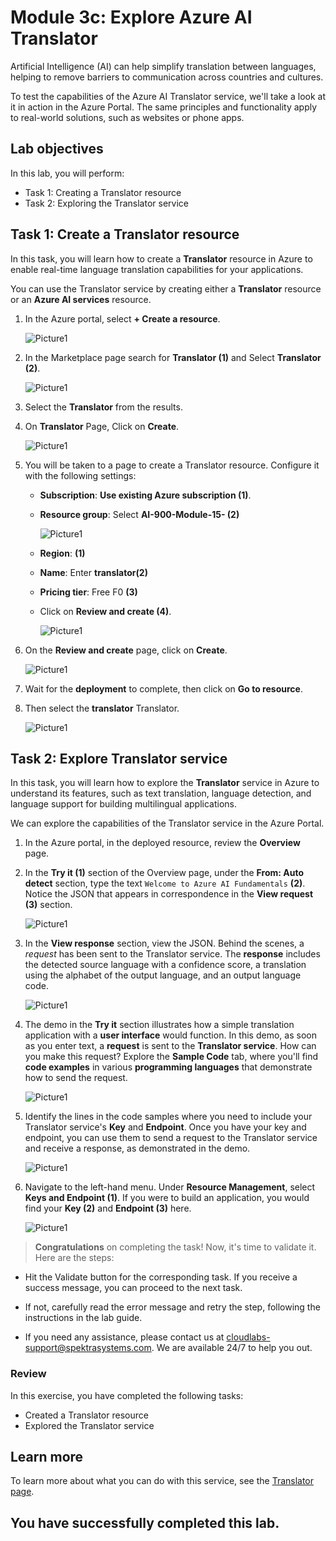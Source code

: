# Module 3c: Explore Azure AI Translator

Artificial Intelligence (AI) can help simplify translation between languages, helping to remove barriers to communication across countries and cultures.

To test the capabilities of the Azure AI Translator service, we'll take a look at it in action in the Azure Portal. The same principles and functionality apply to real-world solutions, such as websites or phone apps.

## Lab objectives

In this lab, you will perform:
- Task 1: Creating a Translator resource
- Task 2: Exploring the Translator service 

## Task 1: Create a Translator resource

In this task, you will learn how to create a **Translator** resource in Azure to enable real-time language translation capabilities for your applications.

You can use the Translator service by creating either a **Translator** resource or an **Azure AI services** resource.

1. In the Azure portal, select **+ Create a resource**.

    ![Picture1](media/ai900mod1img1.png)

1. In the Marketplace page search for **Translator (1)** and Select **Translator (2)**.
 
   ![Picture1](media/lab15-1.png)

1. Select the **Translator** from the results.   

1. On **Translator** Page, Click on **Create**.

   ![Picture1](media/lab15-2.png)
  
1. You will be taken to a page to create a Translator resource. Configure it with the following settings:

    - **Subscription**: **Use existing Azure subscription (1)**.
    - **Resource group**: Select **AI-900-Module-15-<inject key="DeploymentID" enableCopy="false" /> (2)**

      ![Picture1](media/lab15-3.png)

    - **Region**: **<inject key="location" enableCopy="false"/>(1)**
    - **Name**: Enter **translator<inject key="DeploymentID" enableCopy="false" />(2)**
    - **Pricing tier**: Free F0 **(3)**
    - Click on **Review and create (4)**.

      ![Picture1](media/aii11.png)

1. On the **Review and create** page, click on **Create**.       

   ![Picture1](media/lab15-8.png)

1. Wait for the **deployment** to complete, then click on  **Go to resource**.

1. Then select the **translator<inject key="DeploymentID" enableCopy="false" />** Translator.

   ![Picture1](media/aii5.png)

## Task 2: Explore Translator service 

In this task, you will learn how to explore the **Translator** service in Azure to understand its features, such as text translation, language detection, and language support for building multilingual applications.

We can explore the capabilities of the Translator service in the Azure Portal. 

1. In the Azure portal, in the deployed resource, review the **Overview** page.

1. In the **Try it (1)** section of the Overview page, under the **From: Auto detect** section, type the text `Welcome to Azure AI Fundamentals` **(2)**. Notice the JSON that appears in correspondence in the **View request (3)** section. 

   ![Picture1](media/aii7.png)

1. In the **View response** section, view the JSON. Behind the scenes, a *request* has been sent to the Translator service. The **response** includes the detected source language with a confidence score, a translation using the alphabet of the output language, and an output language code. 

   ![Picture1](media/aii9.png)

1. The demo in the **Try it** section illustrates how a simple translation application with a **user interface** would function. In this demo, as soon as you enter text, a **request** is sent to the **Translator service**. How can you make this request? Explore the **Sample Code** tab, where you'll find **code examples** in various **programming languages** that demonstrate how to send the request.

   ![Picture1](media/lab15-6.png)

1. Identify the lines in the code samples where you need to include your Translator service's **Key** and **Endpoint**. Once you have your key and endpoint, you can use them to send a request to the Translator service and receive a response, as demonstrated in the demo.

   ![Picture1](media/aii10.png)

1. Navigate to the left-hand menu. Under **Resource Management**, select **Keys and Endpoint (1)**. If you were to build an application, you would find your **Key (2)** and **Endpoint (3)** here. 

   ![Picture1](media/aii12.png)

> **Congratulations** on completing the task! Now, it's time to validate it. Here are the steps:
 
- Hit the Validate button for the corresponding task. If you receive a success message, you can proceed to the next task. 
- If not, carefully read the error message and retry the step, following the instructions in the lab guide.
- If you need any assistance, please contact us at cloudlabs-support@spektrasystems.com. We are available 24/7 to help you out.

   <validation step="026548d7-4a64-4ebe-b70d-f68db2713d43" />

### Review

In this exercise, you have completed the following tasks:
- Created a Translator resource
- Explored the Translator service 

## Learn more

To learn more about what you can do with this service, see the [Translator page](https://learn.microsoft.com/en-us/azure/ai-services/translator/translator-overview).


## You have successfully completed this lab.

